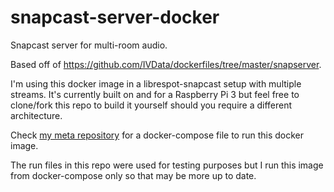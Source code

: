 # snapcast-server-docker
Snapcast server for multi-room audio.

Based off of https://github.com/IVData/dockerfiles/tree/master/snapserver.

I'm using this docker image in a librespot-snapcast setup with multiple streams.
It's currently built on and for a Raspberry Pi 3 but feel free to clone/fork this repo to build it yourself should you require a different architecture.

Check [my meta repository](https://github.com/ll-nick/jukebox-meta) for a docker-compose file to run this docker image.

The run files in this repo were used for testing purposes but I run this image from docker-compose only so that may be more up to date.

